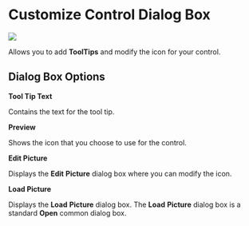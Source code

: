 
# Customize Control Dialog Box


![](../images/cusctrld_ZA01201592.gif)



Allows you to add  **ToolTips** and modify the icon for your control.

## Dialog Box Options

 **Tool Tip Text**

Contains the text for the tool tip.

 **Preview**

Shows the icon that you choose to use for the control.

 **Edit Picture**

Displays the  **Edit** **Picture** dialog box where you can modify the icon.

 **Load Picture**

Displays the  **Load** **Picture** dialog box. The **Load** **Picture** dialog box is a standard **Open** common dialog box.

